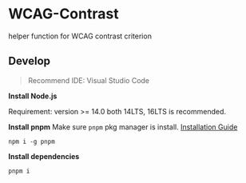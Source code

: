 # WCAG-Contrast
helper function for WCAG contrast criterion

## Develop

> Recommend IDE: Visual Studio Code

**Install Node.js**

Requirement: version >= 14.0
both 14LTS, 16LTS is recommended.

**Install pnpm**
Make sure `pnpm` pkg manager is install.
[Installation Guide](https://pnpm.io/installation)

```
npm i -g pnpm
```

**Install dependencies**

```
pnpm i
```
